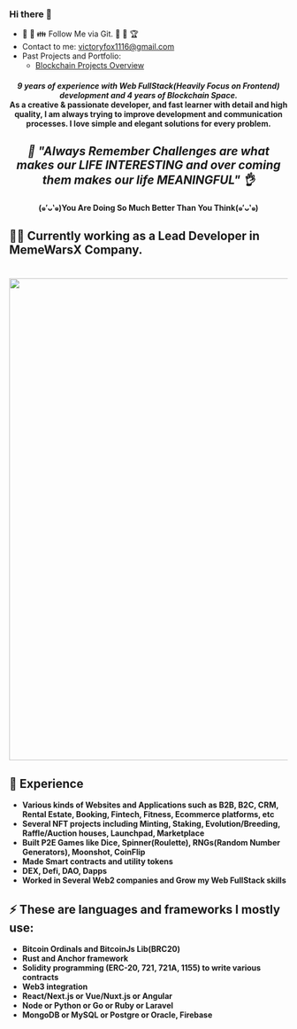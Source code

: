 ### Hi there 👋

<!--
**victoryfox19931116/victoryfox19931116** is a ✨ _special_ ✨ repository because its `README.md` (this file) appears on your GitHub profile.

Here are some ideas to get you started:

- 🔭 I’m currently working on ...
- 🌱 I’m currently learning ...
- 👯 I’m looking to collaborate on ...
- 🤔 I’m looking for help with ...
- 💬 Ask me about ...
- 📫 How to reach me: ...
- 😄 Pronouns: ...
- ⚡ Fun fact: ...
-->

- 🤝 💖 👪 Follow Me via Git. 🏀 🥰 🏆
- Contact to me: victoryfox1116@gmail.com
- Past Projects and Portfolio: 
  - <a href="https://github.com/victoryfox19931116/Blockchain-Projects-Overview">Blockchain Projects Overview</a>

<h4 align="center">
  <i><b>9 years of experience with Web FullStack(Heavily Focus on Frontend) development and 4 years of Blockchain Space.</i>
<br />
As a creative & passionate developer, and fast learner with detail and high quality, I am always trying to improve development and communication processes. I love simple and elegant solutions for every problem.
<br />
</h4>

<i><h2 align="center">🎃 "Always Remember ***Challenges*** are what makes our ***LIFE INTERESTING*** and over coming them makes our life ***MEANINGFUL***" 👌 </h2></i>
<h4 align="center">(๑′ᴗ‵๑)You Are Doing So Much Better Than You Think(๑′ᴗ‵๑)</h4>

<!-- ## 👨‍💻 Currently working in Seeker Syndicate as Lead Developer and [Discord](https://discord.gg/V6fYeBbB) Server.

![](https://pbs.twimg.com/profile_banners/1480769564245999618/1645162290/1500x500) -->
  
## 👨‍💻 Currently working as a Lead Developer in MemeWarsX Company.

<h1>
  <div align="center">
    <img src="https://github.com/victoryfox19931116/victoryfox19931116/assets/89193350/c018fb04-fdeb-498c-93d3-c35ebe206fb2" width="870px height="870px"/>
  </div>
</h1>


## 🌱 Experience

- Various kinds of Websites and Applications such as B2B, B2C, CRM, Rental Estate, Booking, Fintech, Fitness, Ecommerce platforms, etc
- Several NFT projects including Minting, Staking, Evolution/Breeding, Raffle/Auction houses, Launchpad, Marketplace
- Built P2E Games like Dice, Spinner(Roulette), RNGs(Random Number Generators), Moonshot, CoinFlip
- Made Smart contracts and utility tokens
- DEX, Defi, DAO, Dapps
- Worked in Several Web2 companies and Grow my Web FullStack skills
  





## ⚡ These are languages and frameworks I mostly use:
  
- Bitcoin Ordinals and BitcoinJs Lib(BRC20)
- Rust and Anchor framework
- Solidity programming (ERC-20, 721, 721A, 1155) to write various contracts
- Web3 integration
- React/Next.js or Vue/Nuxt.js or Angular
- Node or Python or Go or Ruby or Laravel
- MongoDB or MySQL or Postgre or Oracle, Firebase

